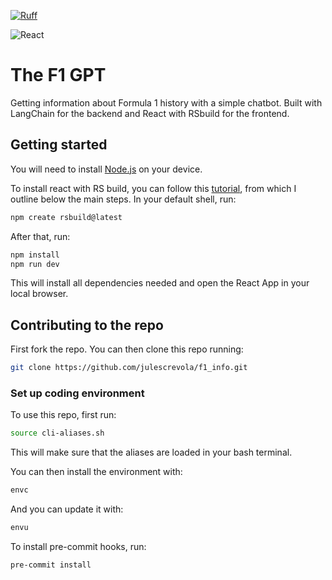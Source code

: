 [![Ruff](https://img.shields.io/endpoint?url=https://raw.githubusercontent.com/astral-sh/ruff/main/assets/badge/v2.json)](https://github.com/astral-sh/ruff)

![React](https://img.shields.io/badge/React-20232A?style=for-the-badge&logo=react&logoColor=61DAFB)


# The F1 GPT

Getting information about Formula 1 history with a simple chatbot. Built with LangChain for the backend and React with RSbuild for the frontend.

## Getting started

You will need to install [Node.js](https://nodejs.org/en/download) on your device.

To install react with RS build, you can follow this [tutorial](https://rsbuild.rs/guide/start/quick-start), from which I outline below the main steps.
In your default shell, run:
```powershell
npm create rsbuild@latest
```
After that, run:
```powershell
npm install
npm run dev
```
This will install all dependencies needed and open the React App in your local browser.

## Contributing to the repo

First fork the repo.
You can then clone this repo running:
```bash
git clone https://github.com/julescrevola/f1_info.git
```

### Set up coding environment

To use this repo, first run:
```bash
source cli-aliases.sh
```
This will make sure that the aliases are loaded in your bash terminal.

You can then install the environment with:
```bash
envc
```
And you can update it with:
```bash
envu
```

To install pre-commit hooks, run:
```bash
pre-commit install
```
